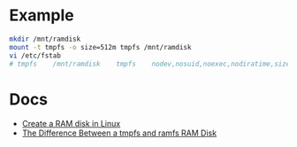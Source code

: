 # Example
```sh
mkdir /mnt/ramdisk
mount -t tmpfs -o size=512m tmpfs /mnt/ramdisk
vi /etc/fstab
# tmpfs    /mnt/ramdisk    tmpfs    nodev,nosuid,noexec,nodiratime,size=1024M    0 0
```

# Docs
- [Create a RAM disk in Linux](https://www.jamescoyle.net/how-to/943-create-a-ram-disk-in-linux)
- [The Difference Between a tmpfs and ramfs RAM Disk](https://www.jamescoyle.net/knowledge/951-the-difference-between-a-tmpfs-and-ramfs-ram-disk)
